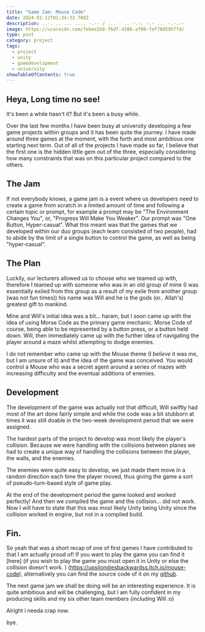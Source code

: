 ```yaml
---
title: "Game Jam: Mouse Code"
date: 2024-01-12T01:34:33.708Z
description: ..-. .. ... .... -.-- / ... - .. -.-. -.- ... -.-.--
image: https://ucarecdn.com/febee2b8-f6df-4306-af00-fef70d595ffd/
type: post
category: project
tags:
  - project
  - unity
  - gamedevelopment
  - university
showTableOfContents: true
---
```

## Heya, Long time no see!

It's been a while hasn't it? But it's been a busy while.

Over the last few months I have been busy at university developing a few game projects within groups and it has been quite the journey. I have made around three games at the moment, with the forth and most ambitious one starting next term. Out of all of the projects I have made so far, I believe that the first one is the hidden little gem out of the three, especially considering how many constraints that was on this particular project compared to the others.

## The Jam

If not everybody knows, a game jam is a event where us developers need to create a game from scratch in a limited amount of time and following a certain topic or prompt, for example a prompt may be "The Environment Changes You", or, "Progress Will Make You Weaker".  Our prompt was "One Button, Hyper-casual". What this meant was that the games that we developed within our duo groups (each team consisted of two people), had to abide by the limit of a single button to control the game, as well as being "hyper-casual".

## The Plan

Luckily, our lecturers allowed us to choose who we teamed up with, therefore I teamed up with someone who was in an old group of mine (I was essentially exiled from this group as a result of my exile from another group (was not fun times)) his name was Will and he is the gods (or.. Allah's) greatest gift to mankind.

Mine and Will's initial idea was a bit... haram, but I soon came up with the idea of using Morse Code as the primary game mechanic. Morse Code of course, being able to be represented by a button press, or a button held down. Will, then immediately came up with the further idea of navigating the player around a maze whilst attempting to dodge enemies.

I do not remember who came up with the Mouse theme (I *believe* it was me, but I am unsure of it) and the idea of the game was conceived. You would control a Mouse who was a secret agent around a series of mazes with increasing difficulty and the eventual additions of enemies.

## Development

The development of the game was actually not that difficult, Will swiftly had most of the art done fairly simple and while the code was a bit stubborn at times it was still doable in the two-week development period that we were assigned.

The hardest parts of the project to develop was most likely the player's collision. Because we were handling with the collisions between planes we had to create a unique way of handling the collisions between the player, the walls, and the enemies.

The enemies were quite easy to develop, we just made them move in a random direction each time the player moved, thus giving the game a sort of pseudo-turn-based style of game play.

At the end of the development period the game looked and worked perfectly! And then we compiled the game and the collision... did not work. Now I will have to state that this was most likely Unity being Unity since the collision worked in engine, but not in a compiled build.

## Fin.

So yeah that was a short recap of one of first games I have contributed to that I am actually proud of! If you want to play the game you can find it [here] (if you wish to play the game you must open it in Unity or else the collision doesn't work. ) (https://upsilondiesbackwardss.itch.io/mouse-code), alternatively you can find the source code of it on my [github](https://github.com/UpsilonDiesBackwards/morsecode-2d).

The next game jam we shall be doing will be an interesting experience. It is quite ambitious and will be challenging, but I am fully confident in my producing skills and my six other team members (including Will :o)

Alright i needa crap now. 

bye.